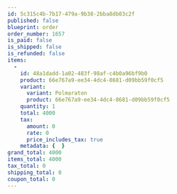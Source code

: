 ```yaml
---
id: 5c315c4b-7b17-479a-9b38-2bba8db03c2f
published: false
blueprint: order
order_number: 1657
is_paid: false
is_shipped: false
is_refunded: false
items:
  -
    id: 48a1dadd-1a02-483f-98af-c4b0a96bf9b0
    product: 66e767a9-ee34-4dc4-8681-d09bb59f0cf5
    variant:
      variant: Polmaraton
      product: 66e767a9-ee34-4dc4-8681-d09bb59f0cf5
    quantity: 1
    total: 4000
    tax:
      amount: 0
      rate: 0
      price_includes_tax: true
    metadata: {  }
grand_total: 4000
items_total: 4000
tax_total: 0
shipping_total: 0
coupon_total: 0
---
```

